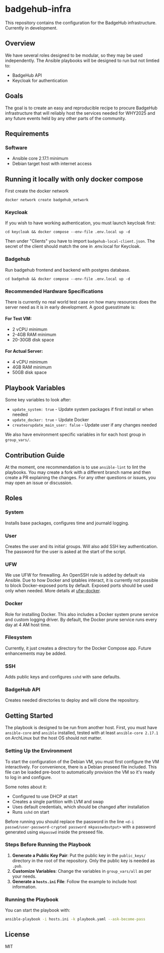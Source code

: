 
# badgehub-infra

This repository contains the configuration for the BadgeHub infrastructure. Currently in development.

## Overview

We have several roles designed to be modular, so they may be used independently. The Ansible playbooks will be designed to run but not limtied to:
- BadgeHub API
- Keycloak for authentication

## Goals

The goal is to create an easy and reproducible recipe to procure BadgeHub infrastructure that will reliably host the services needed for WHY2025 and any future events held by any other parts of the community.

## Requirements 

### Software

- Ansible core 2.17.1 minimum
- Debian target host with internet access

## Running it locally with only docker compose

First create the docker network

`docker network create badgehub_network`

### Keycloak
If you wish to have working authentication, you must launch keycloak first:

```
cd keycloak && docker compose --env-file .env.local up -d 
```
Then under "Clients" you have to import `badgehub-local-client.json`. The secret of the client should match the one in .env.local for Keycloak.

### Badgehub 

Run badgehub frontend and backend with postgres database. 

`cd badgehub && docker compose --env-file .env.local up -d`

### Recommended Hardware Specifications

There is currently no real world test case on how many resources does the server need as it is in early development. A good guesstimate is:
#### For Test VM:
- 2 vCPU minimum
- 2-4GB RAM minimum 
- 20-30GB disk space

#### For Actual Server:
- 4 vCPU minimum
- 4GB RAM minimum
- 50GB disk space

## Playbook Variables 

Some key variables to look after: 

- `update_system: true` - Update system packages if first install or when needed
- `update_docker: true` - Update Docker  
- `createorupdate_main_user: false` - Update user if any changes needed

We also have environment specific variables in for each host group in `group_vars/`. 

## Contribution Guide

At the moment, one recommendation is to use `ansible-lint` to lint the playbooks. You may create a fork with a different branch name and then create a PR explaining the changes. For any other questions or issues, you may open an issue or discussion. 

## Roles 

### System

Installs base packages, configures time and journald logging.

### User

Creates the user and its initial groups. Will also add SSH key authentication. The password for the user is asked at the start of the script.

### UFW 

We use UFW for firewalling. An OpenSSH rule is added by default via Ansible. Due to how Docker and iptables interact, it is currently not possible to block Docker-exposed ports by default. Exposed ports should be used only when needed. More details at [ufw-docker](https://github.com/chaifeng/ufw-docker/blob/master/ufw-docker).

### Docker

Role for installing Docker. This also includes a Docker system prune service and custom logging driver. By default, the Docker prune service runs every day at 4 AM host time.

### Filesystem

Currently, it just creates a directory for the Docker Compose app. Future enhancements may be added.

### SSH

Adds public keys and configures `sshd` with sane defaults. 

### BadgeHub API

Creates needed directories to deploy and will clone the repository. 

## Getting Started

The playbook is designed to be run from another host. First, you must have `ansible-core` and `ansible` installed, tested with at least `ansible-core 2.17.1` on ArchLinux but the host OS should not matter.

### Setting Up the Environment 

To start the configuration of the Debian VM, you must first configure the VM interactively. For convenience, there is a Debian preseed file included. This file can be loaded pre-boot to automatically provision the VM so it's ready to log in and configure.

Some notes about it:
- Configured to use DHCP at start
- Creates a single partition with LVM and swap
- Uses default credentials, which should be changed after installation
- Runs `sshd` on start

Before running you should replace the password in the line `<d-i passwd/user-password-crypted password mkpasswdoutput>` with a password generated using `mkpasswd` inside the preseed file.

### Steps Before Running the Playbook

1. **Generate a Public Key Pair**: Put the public key in the `public_keys/` directory in the root of the repository. Only the public key is needed as `.pub`.
2. **Customize Variables**: Change the variables in `group_vars/all` as per your needs.
3. **Generate a `hosts.ini` File**: Follow the example to include host information.

### Running the Playbook

You can start the playbook with:

```sh
ansible-playbook -i hosts.ini -k playbook.yaml --ask-become-pass
```

## License 

MIT
